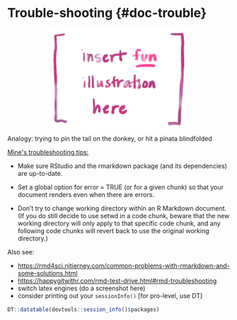 # Trouble-shooting {#doc-trouble}




<img src="images/illos/insert.jpg" width="65%" style="display: block; margin: auto;" />

Analogy: trying to pin the tail on the donkey, or hit a pinata blindfolded


[Mine's troubleshooting tips:](https://mine-cetinkaya-rundel.github.io/teach-data-sci-icots2018/01-03-rmarkdown/01-03-rmarkdown.html#30)



+ Make sure RStudio and the rmarkdown package (and its dependencies) are up-to-date.

+ Set a global option for error = TRUE (or for a given chunk) so that your document renders even when there are errors.

+ Don’t try to change working directory within an R Markdown document. (If you do still decide to use setwd in a code chunk, beware that the new working directory will only apply to that specific code chunk, and any following code chunks will revert back to use the original working directory.)

Also see: 

+ https://rmd4sci.njtierney.com/common-problems-with-rmarkdown-and-some-solutions.html
+ https://happygitwithr.com/rmd-test-drive.html#rmd-troubleshooting
+ switch latex engines (do a screenshot here)
+ consider printing out your `sessionInfo()` [for pro-level, use DT]


```r
DT::datatable(devtools::session_info()$packages)
```

